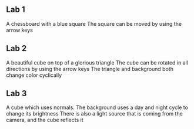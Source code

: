 ## Lab 1

A chessboard with a blue square
The square can be moved by using the arrow keys


## Lab 2

A beautiful cube on top of a glorious triangle
The cube can be rotated in all directions by using the arrow keys
The triangle and background both change color cyclically


## Lab 3

A cube which uses normals. The background uses a day and night cycle to change its brightness
There is also a light source that is coming from the camera, and the cube reflects it

